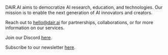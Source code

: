 DAIR.AI aims to democratize AI research, education, and technologies. Our mission is to enable the next generation of AI innovators and creators.

Reach out to hello@dair.ai for partnerships, collaborations, or for more information on our services. 

Join our Discord [here](https://discord.gg/SKgkVT8BGJ).

Subscribe to our newsletter [here](https://nlpnews.substack.com/).
